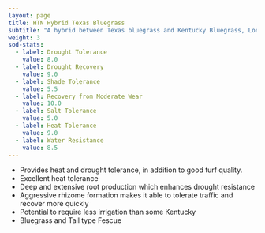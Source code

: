 ```yaml
---
layout: page
title: HTN Hybrid Texas Bluegrass
subtitle: "A hybrid between Texas bluegrass and Kentucky Bluegrass, Longhorn."
weight: 3
sod-stats:
  - label: Drought Tolerance
    value: 8.0
  - label: Drought Recovery
    value: 9.0
  - label: Shade Tolerance
    value: 5.5
  - label: Recovery from Moderate Wear 
    value: 10.0
  - label: Salt Tolerance
    value: 5.0
  - label: Heat Tolerance
    value: 9.0
  - label: Water Resistance
    value: 8.5
---
```


* Provides heat and drought tolerance, in addition to good turf quality.
* Excellent heat tolerance 
* Deep and extensive root production which enhances drought resistance 
* Aggressive rhizome formation makes it able to tolerate traffic and recover more quickly 
* Potential to require less irrigation than some Kentucky 
* Bluegrass and Tall type Fescue